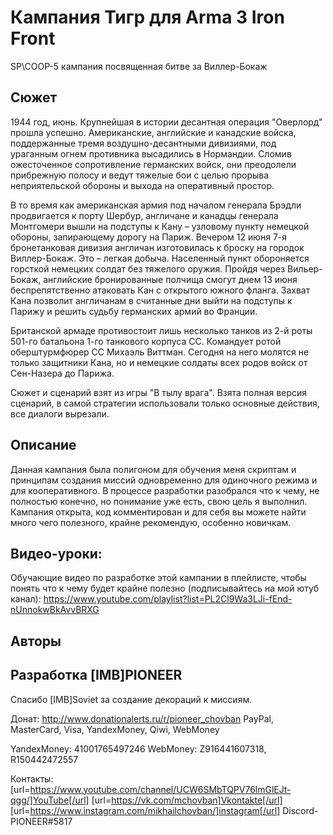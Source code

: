 # Кампания Тигр для Arma 3 Iron Front
SP\COOP-5 кампания посвященная битве за Виллер-Бокаж

## Сюжет
1944 год, июнь.
Крупнейшая в истории десантная операция "Оверлорд" прошла успешно. Американские, английские и канадские войска, поддержанные тремя воздушно-десантными дивизиями, под ураганным огнем противника высадились в Нормандии. Сломив ожесточенное сопротивление германских войск, они преодолели прибрежную полосу и ведут тяжелые бои с целью прорыва неприятельской обороны и выхода на оперативный простор.

В то время как американская армия под началом генерала Брэдли продвигается к порту Шербур, англичане и канадцы генерала Монтгомери вышли на подступы к Кану – узловому пункту немецкой обороны, запирающему дорогу на Париж. Вечером 12 июня 7-я бронетанковая дивизия англичан изготовилась к броску на городок Виллер-Бокаж. Это – легкая добыча. Населенный пункт обороняется горсткой немецких солдат без тяжелого оружия. Пройдя через Вильер-Бокаж, английские бронированные полчища смогут днем 13 июня беспрепятственно атаковать Кан с открытого южного фланга. Захват Кана позволит англичанам в считанные дни выйти на подступы к Парижу и решить судьбу германских армий во Франции.

Британской армаде противостоит лишь несколько танков из 2-й роты 501-го батальона 1-го танкового корпуса СС. Командует ротой оберштурмфюрер СС Михаэль Виттман. Сегодня на него молятся не только защитники Кана, но и немецкие солдаты всех родов войск от Сен-Назера до Парижа.

Сюжет и сценарий взят из игры "В тылу врага". Взята полная версия сценарий, в самой стратегии использовали только основные действия, все диалоги вырезали.

## Описание
Данная кампания была полигоном для обучения меня скриптам и принципам создания миссий одновременно для одиночного режима и для кооперативного. В процессе разработки разобрался что к чему, не полностью конечно, но понимание уже есть, свою цель я выполнил. Кампания открыта, код комментирован и для себя вы можете найти много чего полезного, крайне рекомендую, особенно новичкам.

## Видео-уроки:
Обучающие видео по разработке этой кампании в плейлисте, чтобы понять что к чему будет крайне полезно (подписывайтесь на мой ютуб канал):
https://www.youtube.com/playlist?list=PL2Cl9Wa3LJi-fEnd-nUnnokwBkAvvBRXG

## Авторы
Разработка [IMB]PIONEER
---
Спасибо [IMB]Soviet за создание декораций к миссиям.

Донат:
http://www.donationalerts.ru/r/pioneer_chovban
PayPal, MasterCard, Visa, YandexMoney, Qiwi, WebMoney

YandexMoney: 41001765497246
WebMoney: Z916441607318, R150442472557

Контакты:
[url=https://www.youtube.com/channel/UCW6SMbTQPV76lmGlEJt-qgg/]YouTube[/url]
[url=https://vk.com/mchovban]Vkontakte[/url]
[url=https://www.instagram.com/mikhailchovban/]instagram[/url]
Discord- PIONEER#5817
